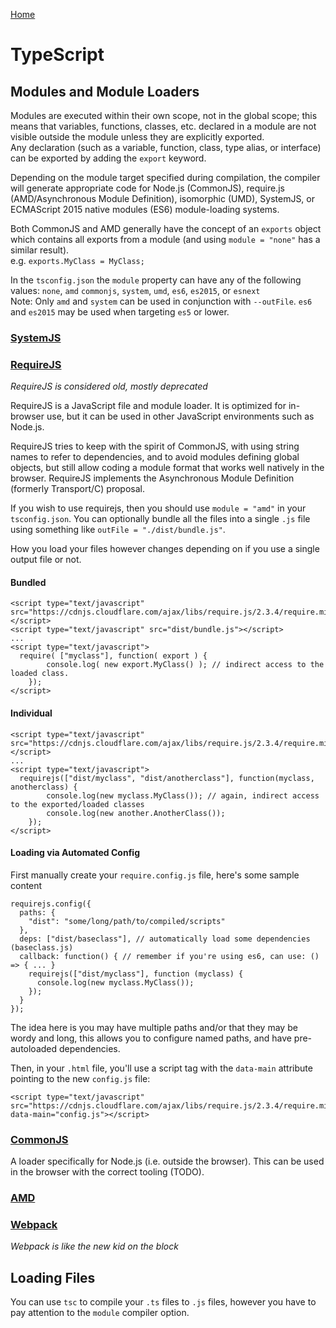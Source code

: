 [Home](README.md)

# TypeScript

## Modules and Module Loaders
Modules are executed within their own scope, not in the global scope; this means that variables, functions, classes, etc. declared in a module are not visible outside the module unless they are explicitly exported.  
Any declaration (such as a variable, function, class, type alias, or interface) can be exported by adding the `export` keyword.

Depending on the module target specified during compilation, the compiler will generate appropriate code for Node.js (CommonJS), require.js (AMD/Asynchronous Module Definition), isomorphic (UMD), SystemJS, or ECMAScript 2015 native modules (ES6) module-loading systems.

Both CommonJS and AMD generally have the concept of an `exports` object which contains all exports from a module (and using `module = "none"` has a similar result).  
e.g. `exports.MyClass = MyClass;`

In the `tsconfig.json` the `module` property can have any of the following values: `none`, `amd` `commonjs`, `system`, `umd`, `es6`, `es2015`, or `esnext`  
Note: Only `amd` and `system` can be used in conjunction with `--outFile`. `es6` and `es2015` may be used when targeting `es5` or lower.

### [SystemJS](https://github.com/systemjs/systemjs)

### [RequireJS](http://requirejs.org/)
_RequireJS is considered old, mostly deprecated_

RequireJS is a JavaScript file and module loader. It is optimized for in-browser use, but it can be used in other JavaScript environments such as Node.js.  

RequireJS tries to keep with the spirit of CommonJS, with using string names to refer to dependencies, and to avoid modules defining global objects, but still allow coding a module format that works well natively in the browser. RequireJS implements the Asynchronous Module Definition (formerly Transport/C) proposal.

If you wish to use requirejs, then you should use `module = "amd"` in your `tsconfig.json`. You can optionally bundle all the files into a single `.js` file using something like `outFile = "./dist/bundle.js"`.

How you load your files however changes depending on if you use a single output file or not.

#### Bundled
```
<script type="text/javascript" src="https://cdnjs.cloudflare.com/ajax/libs/require.js/2.3.4/require.min.js"></script>
<script type="text/javascript" src="dist/bundle.js"></script>
...
<script type="text/javascript">
  require( ["myclass"], function( export ) {
		console.log( new export.MyClass() ); // indirect access to the loaded class.
	});
</script>
```

#### Individual
```
<script type="text/javascript" src="https://cdnjs.cloudflare.com/ajax/libs/require.js/2.3.4/require.min.js"></script>
...
<script type="text/javascript">
  requirejs(["dist/myclass", "dist/anotherclass"], function(myclass, anotherclass) {
		console.log(new myclass.MyClass()); // again, indirect access to the exported/loaded classes
		console.log(new another.AnotherClass());
	});
</script>
```

#### Loading via Automated Config
First manually create your `require.config.js` file, here's some sample content
```
requirejs.config({
  paths: {
    "dist": "some/long/path/to/compiled/scripts"
  },
  deps: ["dist/baseclass"], // automatically load some dependencies (baseclass.js)
  callback: function() { // remember if you're using es6, can use: () => { ... }
    requirejs(["dist/myclass"], function (myclass) {
      console.log(new myclass.MyClass());
    });
  }
});
```
The idea here is you may have multiple paths and/or that they may be wordy and long, this allows you to configure named paths, and have pre-autoloaded dependencies.

Then, in your `.html` file, you'll use a script tag with the `data-main` attribute pointing to the new `config.js` file:
```
<script type="text/javascript" src="https://cdnjs.cloudflare.com/ajax/libs/require.js/2.3.4/require.min.js" data-main="config.js"></script>
```

### [CommonJS](http://www.commonjs.org/)
A loader specifically for Node.js (i.e. outside the browser). This can be used in the browser with the correct tooling (TODO).

### [AMD](https://github.com/amdjs/amdjs-api)

### [Webpack](https://webpack.js.org/)
_Webpack is like the new kid on the block_



## Loading Files
You can use `tsc` to compile your `.ts` files to `.js` files, however you have to pay attention to the `module` compiler option.
